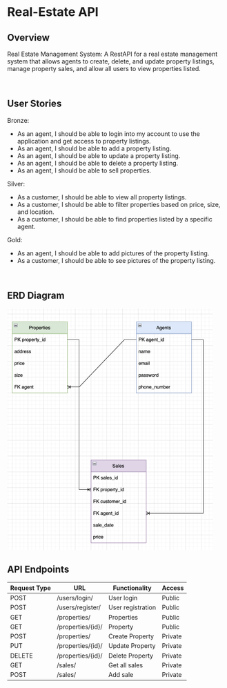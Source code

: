 # Real-Estate API

## Overview
Real Estate Management System: A RestAPI for a real estate management system that allows agents to create, delete, and update property listings, manage property sales, and allow all users to view properties listed.

<br>

## User Stories
Bronze:
- As an agent, I should be able to login into my account to use the application and get access to property listings.
- As an agent, I should be able to add a property listing.
- As an agent, I should be able to update a property listing.
- As an agent, I should be able to delete a property listing.
- As an agent, I should be able to sell properties.

Silver:
- As a customer, I should be able to view all property listings.
- As a customer, I should be able to filter properties based on price, size, and location.
- As a customer, I should be able to find properties listed by a specific agent.

Gold:
- As an agent, I should be able to add pictures of the property listing.
- As a customer, I should be able to see pictures of the property listing.

<br>

## ERD Diagram

<img src="erd-diagram.png" style="height: 35rem;">

<br>

## API Endpoints

| Request Type | URL                                  | Functionality            | Access | 
|--------------|--------------------------------------|--------------------------|---------|
| POST         | /users/login/                        | User login               	| Public |
| POST         | /users/register/                    | User registration        	| Public |
| GET          | /properties/                           | Properties 		| Public |
| GET          | /properties/{id}/                   | Property           	| Public |
| POST         | /properties/                         | Create Property          	| Private |
| PUT          | /properties/{id}/                  | Update Property         	| Private |
| DELETE       | /properties/{id}/   	| Delete Property         	| Private |
| GET        | /sales/                       | Get all sales                | Private |
| POST        | /sales/                       | Add sale                    | Private |